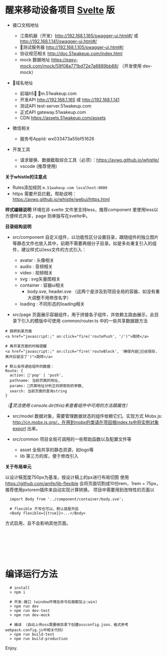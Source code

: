 醒来移动设备项目 [Svelte](https://svelte.technology/guide) 版
============================================================
* 接口文档地址
  - 江南机器（开发）http://192.168.1.165/swagger-ui.html#/ 或 http://192.168.1.141/swagger-ui.html#/
  - 测试服务器 http://192.168.1.105/swagger-ui.html#/
  - 协议规范相关 http://doc.51wakeup.com/index.html
  - mock 数据地址 https://easy-mock.com/mock/59f08a771bd72e7a8889bb88/ （开发使用 dev-mock）

* 域名地址
  - 前端h5 m.51wakeup.com
  - 开发API http://192.168.1.165 或 http://192.168.1.141
  - 测试API test-server.51wakeup.com
  - 正式API gateway.51wakeup.com
  - CDN https://assets.51wakeup.com/assets

* 微信相关
  - 服务号AppId: wx033473a55bf51626

* 开发工具
  - 请求替换、数据截取综合工具（必须）：https://avwo.github.io/whistle/
  - vscode (推荐使用)

**关于whistle的注意点**

* Rules添加规则
   `m.51wakeup.com localhost:8080`
* https 需要开启拦截，帮助说明：https://avwo.github.io/whistle/webui/https.html  

**样式编辑说明**
环境在非 svelte 文件里支持less，推荐component 里使用less以方便样式共享，page 则单独写在svelte中。


**目录结构说明**
* src/component 自定义组件，以功能性区分设置目录，跟随组件的独立图片等静态文件也放入其中，前期不需要再细分子目录。如是多处重复引入的组件，建议样式以less文件的方式引入：
  - avatar : 头像相关
  - audio : 音频相关
  - video : 视频相关
  - svg : svg矢量图相关
  - container : 容器ui相关
    * body.sve, header.sve （这两个是涉及到项目全局的容器，如没有重大调整不用修改名字）
  - loading : 不同形态的loading相关

* src/page 页面展示容器组件，用于拼接各子组件，并依赖主路由展示，此目录下引入的模版中可使用 common/router.ts 中的一些共享数据跟方法

```
# 跳转到某页面 
<a href="javascript:;" on:click="fire('routePush', '/')">跳转</a>

# 离开某页面的时候提醒
<a href="javascript:;" on:click="fire('routeBlock', '确保内容已经保存，离开后就没了')">跳转</a>

# 默认会传递给组件的数据：
Route: {
  action: 'pop' | 'push',
  pathname: 当前页面的地址,
  params: 页面地址分析正则获取到的参数,
  search: 当前页面的查询string
}
```

*（灵活使用 console.dir(this)来查看组件中可用的方法跟属性）*

* src/model 数据对象，需要管理数据状态的组件依赖它们。实现方式 Mobx.js: http://cn.mobx.js.org/，在用到mobx的类请在项目根index.ts中将实例对象export 出来。

* src/common 项目全局可调用的一些帮助函数以及配置文件等
  - asset 全局共享的静态资源，如logo等
  - lib 第三方的库，便于修改引入

**关于布局单元**

以设计稿宽度750px为基准，按设计稿上的px进行布局切图
使用 https://github.com/amfe/lib-flexible
会将页面切割成10份rem，1rem = 75px，推荐使用pxtorem插件来自动实现计算转换。
项目中需要用到改特性的页面以
```
  import Body from '../component/container/body.sve';

  # flexible 不写也可以，默认就是开启
  <Body flexible={{true}}>...</Body>
```
方式启用，且不会影响其他页面。

&nbsp;

&nbsp;

&nbsp;


编译运行方法
================
```
  # install
  > npm i 

  # 开发-接口 (window环境在命令后面都加上:win)
  > npm run dev
  > npm run dev-test
  > npm run dev-mock
  
  # 编译 （自动上传oss需要根目录下创建ossconfig.json，格式参考webpack.config.js中相关代码）
  > npm run build-test
  > npm run build-production
```

Enjoy.
